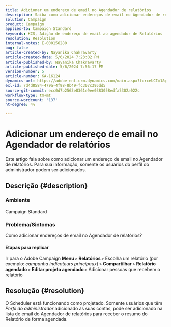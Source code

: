 ```yaml
---
title: Adicionar um endereço de email no Agendador de relatórios
description: Saiba como adicionar endereços de email no Agendador de relatórios. Somente usuários do perfil de administrador podem ser adicionados.
solution: Campaign
product: Campaign
applies-to: Campaign Standard
keywords: KCS, Adição de endereço de email ao agendador de Relatórios
resolution: Resolution
internal-notes: E-000156280
bug: false
article-created-by: Nayanika Chakravarty
article-created-date: 5/6/2024 7:23:02 PM
article-published-by: Nayanika Chakravarty
article-published-date: 5/6/2024 7:56:17 PM
version-number: 5
article-number: KA-16124
dynamics-url: https://adobe-ent.crm.dynamics.com/main.aspx?forceUCI=1&pagetype=entityrecord&etn=knowledgearticle&id=c2c5140b-de0b-ef11-9f8a-6045bd0065b6
exl-id: 7d4d8584-479a-4f98-8b49-fc307c395dd5
source-git-commit: ecc0d7b2563e8361e9ee0383058edfa5302a022c
workflow-type: tm+mt
source-wordcount: '137'
ht-degree: 4%

---
```


# Adicionar um endereço de email no Agendador de relatórios


Este artigo fala sobre como adicionar um endereço de email no Agendador de relatórios. Para sua informação, somente os usuários do perfil do administrador podem ser adicionados.

## Descrição {#description}


### <b>Ambiente </b>

Campaign Standard

### <b>Problema/Sintomas</b>

Como adicionar endereços de email no Agendador de relatórios?

#### Etapas para replicar

Ir para o Adobe Campaign <b>Menu </b>`>`  <b>Relatórios </b>`>`  Escolha um relatório (por exemplo: *campanha indicateurs principaux*) `>`  <b>Compartilhar </b>`>`  <b>Relatório agendado </b>`>`  <b>Editar projeto agendado </b>`>`  Adicionar pessoas que recebem o relatório


## Resolução {#resolution}


O Scheduler está funcionando como projetado. Somente usuários que têm *Perfil do administrador* adicionado às suas contas, pode ser adicionado na lista de email do Agendador de relatórios para receber o resumo do Relatório de forma agendada.
